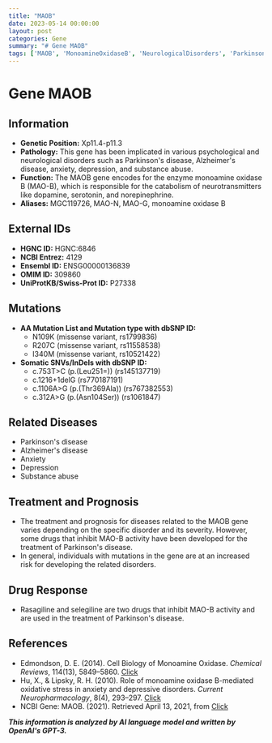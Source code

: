 ```yaml
---
title: "MAOB"
date: 2023-05-14 00:00:00
layout: post
categories: Gene
summary: "# Gene MAOB"
tags: ['MAOB', 'MonoamineOxidaseB', 'NeurologicalDisorders', 'ParkinsonsDisease', 'AlzheimersDisease', 'Anxiety', 'Depression', 'SubstanceAbuse']
---
```


# Gene MAOB

## Information
- **Genetic Position:**  Xp11.4-p11.3
- **Pathology:** This gene has been implicated in various psychological and neurological disorders such as Parkinson's disease, Alzheimer's disease, anxiety, depression, and substance abuse.
- **Function:** The MAOB gene encodes for the enzyme monoamine oxidase B (MAO-B), which is responsible for the catabolism of neurotransmitters like dopamine, serotonin, and norepinephrine.
- **Aliases:** MGC119726, MAO-N, MAO-G, monoamine oxidase B

## External IDs 
- **HGNC ID:** HGNC:6846
- **NCBI Entrez:** 4129
- **Ensembl ID:** ENSG00000136839
- **OMIM ID:** 309860
- **UniProtKB/Swiss-Prot ID:** P27338

## Mutations
- **AA Mutation List and Mutation type with dbSNP ID:**
    - N109K (missense variant, rs1799836)
    - R207C (missense variant, rs11558538)
    - I340M (missense variant, rs10521422)
- **Somatic SNVs/InDels with dbSNP ID:**
    - c.753T>C (p.(Leu251=)) (rs145137719)
    - c.1216+1delG (rs770187191)
    - c.1106A>G (p.(Thr369Ala)) (rs767382553)
    - c.312A>G (p.(Asn104Ser)) (rs1061847)

## Related Diseases
- Parkinson's disease
- Alzheimer's disease
- Anxiety
- Depression
- Substance abuse

## Treatment and Prognosis
- The treatment and prognosis for diseases related to the MAOB gene varies depending on the specific disorder and its severity. However, some drugs that inhibit MAO-B activity have been developed for the treatment of Parkinson's disease.
- In general, individuals with mutations in the gene are at an increased risk for developing the related disorders.

## Drug Response
- Rasagiline and selegiline are two drugs that inhibit MAO-B activity and are used in the treatment of Parkinson's disease.

## References
- Edmondson, D. E. (2014). Cell Biology of Monoamine Oxidase. *Chemical Reviews*, 114(13), 5849–5860. [Click](https://doi.org/10.1021/cr5000306)
- Hu, X., & Lipsky, R. H. (2010). Role of monoamine oxidase B-mediated oxidative stress in anxiety and depressive disorders. *Current Neuropharmacology*, 8(4), 293–297. [Click](https://doi.org/10.2174/157015910793358184)
- NCBI Gene: MAOB. (2021). Retrieved April 13, 2021, from [Click](https://www.ncbi.nlm.nih.gov/gene/4129)

**_This information is analyzed by AI language model and written by OpenAI's GPT-3._**